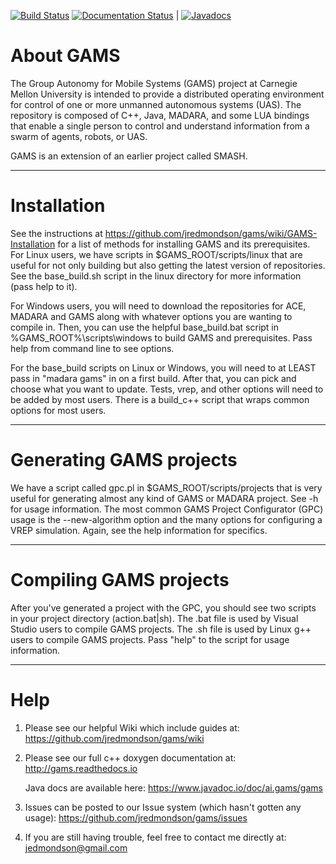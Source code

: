 [![Build Status](https://travis-ci.org/jredmondson/gams.svg?branch=master)](https://travis-ci.org/jredmondson/gams) [![Documentation Status](https://readthedocs.org/projects/gams/badge/?version=latest)](https://gams.readthedocs.io/en/latest/?badge=latest) | [![Javadocs](https://www.javadoc.io/badge/ai.gams/gams.svg)](https://www.javadoc.io/doc/ai.gams/gams)

# About GAMS

The Group Autonomy for Mobile Systems (GAMS) project at Carnegie Mellon University
is intended to provide a distributed operating environment for control of one or
more unmanned autonomous systems (UAS). The repository is composed of C++, Java,
MADARA, and some LUA bindings that enable a single person to control and understand
information from a swarm of agents, robots, or UAS.

GAMS is an extension of an earlier project called SMASH.

***

# Installation

See the instructions at https://github.com/jredmondson/gams/wiki/GAMS-Installation
for a list of methods for installing GAMS and its prerequisites. For Linux users,
we have scripts in $GAMS_ROOT/scripts/linux that are useful for not only building
but also getting the latest version of repositories. See the base_build.sh script
in the linux directory for more information (pass help to it).

For Windows users, you will need to download the repositories for ACE, MADARA and
GAMS along with whatever options you are wanting to compile in. Then, you can use
the helpful base_build.bat script in %GAMS_ROOT%\scripts\windows to build GAMS
and prerequisites. Pass help from command line to see options.

For the base_build scripts on Linux or Windows, you will need to at LEAST pass
in "madara gams" in on a first build. After that, you can pick
and choose what you want to update. Tests, vrep, and other options will need
to be added by most users. There is a build_c++ script that wraps common options
for most users.

***

# Generating GAMS projects

We have a script called gpc.pl in $GAMS_ROOT/scripts/projects that is very useful
for generating almost any kind of GAMS or MADARA project. See -h for usage
information. The most common GAMS Project Configurator (GPC) usage is the
--new-algorithm option and the many options for configuring a VREP simulation.
Again, see the help information for specifics.

***

# Compiling GAMS projects

After you've generated a project with the GPC, you should see two scripts in
your project directory (action.bat|sh). The .bat file is used by Visual Studio
users to compile GAMS projects. The .sh file is used by Linux g++ users to
compile GAMS projects. Pass "help" to the script for usage information.

***

# Help

  1. Please see our helpful Wiki which include guides at:
     https://github.com/jredmondson/gams/wiki

  2. Please see our full c++ doxygen documentation at:
     http://gams.readthedocs.io

     Java docs are available here:
     https://www.javadoc.io/doc/ai.gams/gams

  3. Issues can be posted to our Issue system (which hasn't gotten any usage):
     https://github.com/jredmondson/gams/issues

  4. If you are still having trouble, feel free to contact me directly at:
     jedmondson@gmail.com
